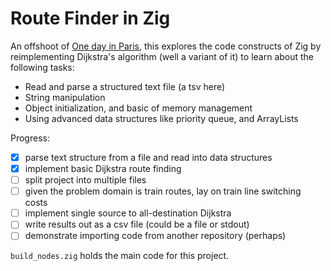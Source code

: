# Route Finder in Zig

An offshoot of [One day in Paris](https://github.com/ewalk153/onedayinparis), this explores the code constructs of Zig by reimplementing Dijkstra's algorithm (well a variant of it) to learn about the following tasks:

 - Read and parse a structured text file (a tsv here)
 - String manipulation
 - Object initialization, and basic of memory management
 - Using advanced data structures like priority queue, and ArrayLists

Progress:
 - [x] parse text structure from a file and read into data structures
 - [x] implement basic Dijkstra route finding
 - [ ] split project into multiple files
 - [ ] given the problem domain is train routes, lay on train line switching costs
 - [ ] implement single source to all-destination Dijkstra
 - [ ] write results out as a csv file (could be a file or stdout)
 - [ ] demonstrate importing code from another repository (perhaps)

`build_nodes.zig` holds the main code for this project.